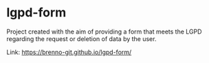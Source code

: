 # lgpd-form
Project created with the aim of providing a form that meets the LGPD regarding the request or deletion of data by the user.

Link: https://brenno-git.github.io/lgpd-form/
